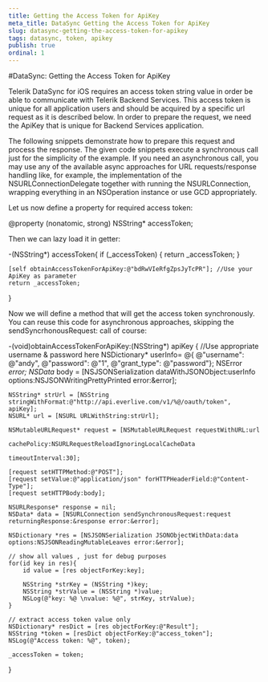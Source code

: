 ```yaml
---
title: Getting the Access Token for ApiKey
meta_title: DataSync Getting the Access Token for ApiKey
slug: datasync-getting-the-access-token-for-apikey
tags: datasync, token, apikey
publish: true
ordinal: 1
---
```


#DataSync: Getting the Access Token for ApiKey

Telerik DataSync for iOS requires an access token string value in order be able to communicate with Telerik Backend Services. This access token is unique for all application users and should be acquired by a specific url request as it is described below. In order to prepare the request, we need the ApiKey that is unique for Backend Services application.

The following snippets demonstrate how to prepare this request and process the response. The given code snippets execute a synchronous call just for the simplicity of the example. If you need an asynchronous call, you may use any of the available async approaches for URL requests/response handling like, for example, the implementation of the NSURLConnectionDelegate together with running the NSURLConnection, wrapping everything in an NSOperation instance or use GCD appropriately.

Let us now define a property for required access token:


@property (nonatomic, strong) NSString* accessToken;


Then we can lazy load it in getter:


-(NSString*) accessToken{
    if (_accessToken) {
        return _accessToken;
    }

    [self obtainAccessTokenForApiKey:@"bdRwVIeRfgZpsJyTcPR"]; //Use your ApiKey as parameter
    return _accessToken;
}


Now we will define a method that will get the access token synchronously. You can reuse this code for asynchronous approaches, skipping the sendSyncrhonousRequest: call of course:

-(void)obtainAccessTokenForApiKey:(NSString*) apiKey
{
    //Use appropriate username & password here
    NSDictionary* userInfo= @{  @"username": @"andy", @"password": @"1", @"grant_type": @"password"};
    NSError *error;
    NSData* body  = [NSJSONSerialization dataWithJSONObject:userInfo
                                                    options:NSJSONWritingPrettyPrinted
                                                      error:&error];

    NSString* strUrl = [NSString stringWithFormat:@"http://api.everlive.com/v1/%@/oauth/token", apiKey];
    NSURL* url = [NSURL URLWithString:strUrl];

    NSMutableURLRequest* request = [NSMutableURLRequest requestWithURL:url
                                                          cachePolicy:NSURLRequestReloadIgnoringLocalCacheData
                                                       timeoutInterval:30];

    [request setHTTPMethod:@"POST"];
    [request setValue:@"application/json" forHTTPHeaderField:@"Content-Type"];
    [request setHTTPBody:body];

    NSURLResponse* response = nil;
    NSData* data = [NSURLConnection sendSynchronousRequest:request returningResponse:&response error:&error];

    NSDictionary *res = [NSJSONSerialization JSONObjectWithData:data options:NSJSONReadingMutableLeaves error:&error];

    // show all values , just for debug purposes
    for(id key in res){
        id value = [res objectForKey:key];

        NSString *strKey = (NSString *)key;
        NSString *strValue = (NSString *)value;
        NSLog(@"key: %@ \nvalue: %@", strKey, strValue);
    }

    // extract access token value only
    NSDictionary* resDict = [res objectForKey:@"Result"];
    NSString *token = [resDict objectForKey:@"access_token"];
    NSLog(@"Access token: %@", token);

    _accessToken = token;
}